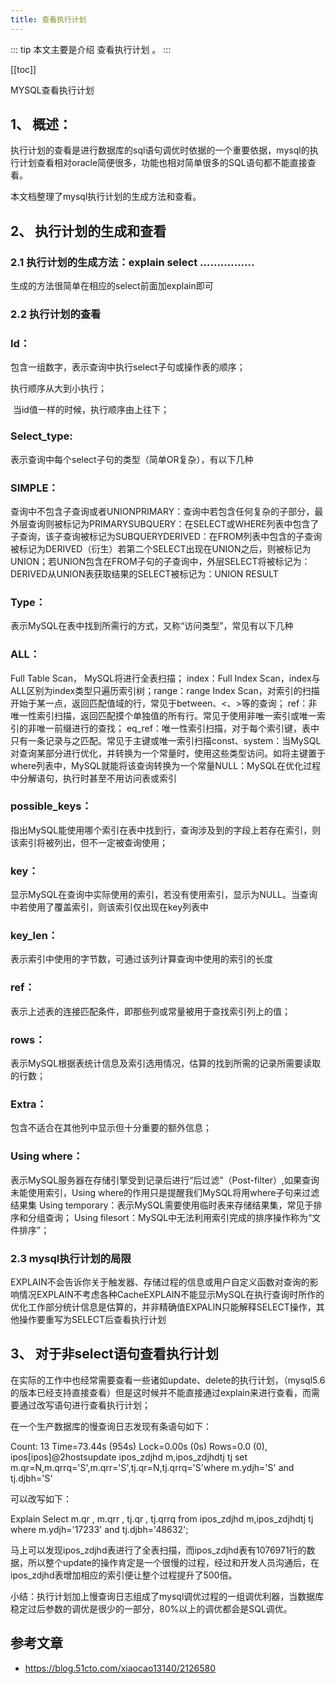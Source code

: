 ```yaml
---
title: 查看执行计划
---
```


::: tip
本文主要是介绍 查看执行计划 。
:::

[[toc]]

MYSQL查看执行计划


## 1、 概述：

   执行计划的查看是进行数据库的sql语句调优时依据的一个重要依据，mysql的执行计划查看相对oracle简便很多，功能也相对简单很多的SQL语句都不能直接查看。

本文档整理了mysql执行计划的生成方法和查看。

 

## 2、 执行计划的生成和查看

### 2.1 执行计划的生成方法：explain select …………….

   生成的方法很简单在相应的select前面加explain即可

 

### 2.2 执行计划的查看

### Id：
包含一组数字，表示查询中执行select子句或操作表的顺序；

执行顺序从大到小执行；

​ 当id值一样的时候，执行顺序由上往下；

### Select_type:
表示查询中每个select子句的类型（简单OR复杂），有以下几种

### SIMPLE：
查询中不包含子查询或者UNIONPRIMARY：查询中若包含任何复杂的子部分，最外层查询则被标记为PRIMARYSUBQUERY：在SELECT或WHERE列表中包含了子查询，该子查询被标记为SUBQUERYDERIVED：在FROM列表中包含的子查询被标记为DERIVED（衍生）若第二个SELECT出现在UNION之后，则被标记为UNION；若UNION包含在FROM子句的子查询中，外层SELECT将被标记为：DERIVED从UNION表获取结果的SELECT被标记为：UNION RESULT

 
### Type：
表示MySQL在表中找到所需行的方式，又称“访问类型”，常见有以下几种

### ALL：
Full Table Scan， MySQL将进行全表扫描； index：Full Index Scan，index与ALL区别为index类型只遍历索引树；range：range Index Scan，对索引的扫描开始于某一点，返回匹配值域的行，常见于between、<、>等的查询； ref：非唯一性索引扫描，返回匹配摸个单独值的所有行。常见于使用非唯一索引或唯一索引的非唯一前缀进行的查找； eq_ref：唯一性索引扫描，对于每个索引键，表中只有一条记录与之匹配。常见于主键或唯一索引扫描const、system：当MySQL对查询某部分进行优化，并转换为一个常量时，使用这些类型访问。如将主键置于where列表中，MySQL就能将该查询转换为一个常量NULL：MySQL在优化过程中分解语句，执行时甚至不用访问表或索引

 

### possible_keys：
指出MySQL能使用哪个索引在表中找到行，查询涉及到的字段上若存在索引，则该索引将被列出，但不一定被查询使用；

### key：
显示MySQL在查询中实际使用的索引，若没有使用索引，显示为NULL。当查询中若使用了覆盖索引，则该索引仅出现在key列表中

### key_len：
表示索引中使用的字节数，可通过该列计算查询中使用的索引的长度

### ref：
表示上述表的连接匹配条件，即那些列或常量被用于查找索引列上的值；

### rows：
表示MySQL根据表统计信息及索引选用情况，估算的找到所需的记录所需要读取的行数；

### Extra：
包含不适合在其他列中显示但十分重要的额外信息；

### Using where：
表示MySQL服务器在存储引擎受到记录后进行“后过滤”（Post-filter）,如果查询未能使用索引，Using where的作用只是提醒我们MySQL将用where子句来过滤结果集 Using temporary：表示MySQL需要使用临时表来存储结果集，常见于排序和分组查询； Using filesort：MySQL中无法利用索引完成的排序操作称为“文件排序”；

 

 

### 2.3 mysql执行计划的局限

 

EXPLAIN不会告诉你关于触发器、存储过程的信息或用户自定义函数对查询的影响情况EXPLAIN不考虑各种CacheEXPLAIN不能显示MySQL在执行查询时所作的优化工作部分统计信息是估算的，并非精确值EXPALIN只能解释SELECT操作，其他操作要重写为SELECT后查看执行计划

 
## 3、 对于非select语句查看执行计划

在实际的工作中也经常需要查看一些诸如update、delete的执行计划，（mysql5.6的版本已经支持直接查看）但是这时候并不能直接通过explain来进行查看，而需要通过改写语句进行查看执行计划；

在一个生产数据库的慢查询日志发现有条语句如下：

Count: 13 Time=73.44s (954s) Lock=0.00s (0s) Rows=0.0 (0), ipos[ipos]@2hostsupdate ipos_zdjhd m,ipos_zdjhdtj tj set m.qr=N,m.qrrq='S',m.qrr='S',tj.qr=N,tj.qrrq='S'where m.ydjh='S' and tj.djbh='S'

 

可以改写如下：

Explain Select m.qr , m.qrr , tj.qr , tj.qrrq from ipos_zdjhd m,ipos_zdjhdtj tj where m.ydjh='17233' and tj.djbh='48632';

 

马上可以发现ipos_zdjhd表进行了全表扫描，而ipos_zdjhd表有1076971行的数据，所以整个update的操作肯定是一个很慢的过程，经过和开发人员沟通后，在ipos_zdjhd表增加相应的索引便让整个过程提升了500倍。



 小结：执行计划加上慢查询日志组成了mysql调优过程的一组调优利器，当数据库稳定过后参数的调优是很少的一部分，80%以上的调优都会是SQL调优。


## 参考文章
* https://blog.51cto.com/xiaocao13140/2126580